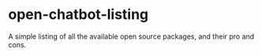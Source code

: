 # open-chatbot-listing
A simple listing of all the available open source packages, and their pro and cons.
